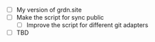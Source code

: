 - [ ] My version of grdn.site 
- [ ] Make the script for sync public 
	- [ ] Improve the script for different git adapters 
- [ ] TBD

